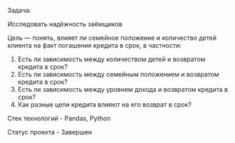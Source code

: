 Задача:

Исследовать надёжность заёмщиков

Цель — понять, влияет ли семейное положение и количество детей клиента на факт погашения кредита в срок, в частности:

1. Есть ли зависимость между количеством детей и возвратом кредита в срок?
2. Есть ли зависимость между семейным положением и возвратом кредита в срок?
3. Есть ли зависимость между уровнем дохода и возвратом кредита в срок?
4. Как разные цели кредита влияют на его возврат в срок?

Стек технологий - Pandas, Python

Статус проекта - Завершен
